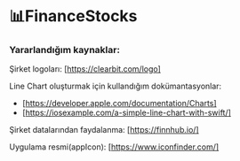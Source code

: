 # 📊FinanceStocks

### Yararlandığım kaynaklar:

Şirket logoları: [https://clearbit.com/logo]

Line Chart oluşturmak için kullandığım dokümantasyonlar: 
- [https://developer.apple.com/documentation/Charts] 
- [https://iosexample.com/a-simple-line-chart-with-swift/]

Şirket datalarından faydalanma: [https://finnhub.io/]

Uygulama resmi(appIcon): [https://www.iconfinder.com/]
